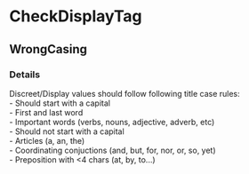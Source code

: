 ﻿---  
uid: Validator_2_13_8  
---

# CheckDisplayTag

## WrongCasing

### Details

Discreet\/Display values should follow following title case rules:  
\- Should start with a capital  
    \- First and last word  
    \- Important words (verbs, nouns, adjective, adverb, etc)  
\- Should not start with a capital  
    \- Articles (a, an, the)  
    \- Coordinating conjuctions (and, but, for, nor, or, so, yet)  
    \- Preposition with \<4 chars (at, by, to...)
